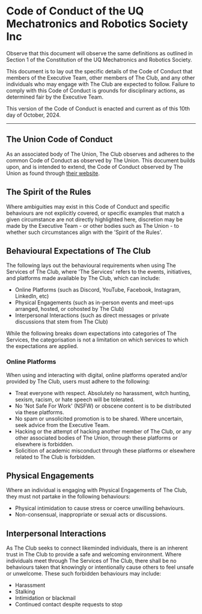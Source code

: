 # Code of Conduct of the UQ Mechatronics and Robotics Society Inc

Observe that this document will observe the same definitions as outlined in Section 1 of the Constitution of the UQ Mechatronics and Robotics Society.

This document is to lay out the specific details of the Code of Conduct that members of the Executive Team, other members of The Club, and any other individuals who may engage with The Club are expected to follow. Failure to comply with this Code of Conduct is grounds for disciplinary actions, as determined fair by the Executive Team.

This version of the Code of Conduct is enacted and current as of this 10th day of October, 2024.

-----

## The Union Code of Conduct

As an associated body of The Union, The Club observes and adheres to the common Code of Conduct as observed by The Union. This document builds upon, and is intended to extend, the Code of Conduct observed by The Union as found through [their website](https://uqu.com.au/c-and-s-resources/).

## The Spirit of the Rules

Where ambiguities may exist in this Code of Conduct and specific behaviours are not explicitly covered, or specific examples that match a given circumstance are not directly highlighted here, discretion may be made by the Executive Team - or other bodies such as The Union - to whether such circumstances align with the 'Spirit of the Rules'.

## Behavioural Expectations of The Club

The following lays out the behavioural requirements when using The Services of The Club, where 'The Services' refers to the events, initiatives, and platforms made available by The Club, which can include:

- Online Platforms (such as Discord, YouTube, Facebook, Instagram, LinkedIn, etc)
- Physical Engagements (such as in-person events and meet-ups arranged, hosted, or cohosted by The Club)
- Interpersonal Interactions (such as direct messages or private discussions that stem from The Club)

While the following breaks down expectations into categories of The Services, the categorisation is not a limitation on which services to which the expectations are applied.

### Online Platforms

When using and interacting with digital, online platforms operated and/or provided by The Club, users must adhere to the following:

- Treat everyone with respect. Absolutely no harassment, witch hunting, sexism, racism, or hate speech will be tolerated.
- No 'Not Safe For Work' (NSFW) or obscene content is to be distributed via these platforms.
- No spam or unsolicited promotion is to be shared. Where uncertain, seek advice from the Executive Team.
- Hacking or the attempt of hacking another member of The Club, or any other associated bodies of The Union, through these platforms or elsewhere is forbidden.
- Solicition of academic misconduct through these platforms or elsewhere related to The Club is forbidden.

## Physical Engagements 

Where an individual is engaging with Physical Engagements of The Club, they must not partake in the following behaviours:

- Physical intimidation to cause stress or coerce unwilling behaviours.
- Non-consensual, inappropriate or sexual acts or discussions.

## Interpersonal Interactions

As The Club seeks to connect likeminded individuals, there is an inherent trust in The Club to provide a safe and welcoming environment. Where individuals meet through The Services of The Club, there shall be no behaviours taken that knowingly or intentionally cause others to feel unsafe or unwelcome. These such forbidden behaviours may include:

- Harassment
- Stalking
- Intimidation or blackmail
- Continued contact despite requests to stop
